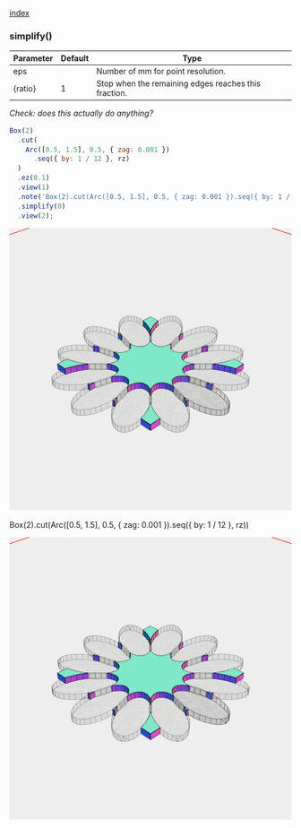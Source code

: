[index](../../nb/api/index.md)
### simplify()
Parameter|Default|Type
---|---|---
eps||Number of mm for point resolution.
{ratio}|1|Stop when the remaining edges reaches this fraction.

_Check: does this actually do anything?_

```JavaScript
Box(2)
  .cut(
    Arc([0.5, 1.5], 0.5, { zag: 0.001 })
      .seq({ by: 1 / 12 }, rz)
  )
  .ez(0.1)
  .view(1)
  .note('Box(2).cut(Arc([0.5, 1.5], 0.5, { zag: 0.001 }).seq({ by: 1 / 12 }, rz))')
  .simplify(0)
  .view(2);
```

![Image](simplify.md.$2_1.png)

Box(2).cut(Arc([0.5, 1.5], 0.5, { zag: 0.001 }).seq({ by: 1 / 12 }, rz))

![Image](simplify.md.$2_2.png)
